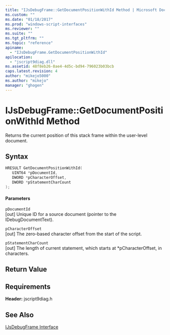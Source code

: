```yaml
---
title: "IJsDebugFrame::GetDocumentPositionWithId Method | Microsoft Docs"
ms.custom: ""
ms.date: "01/18/2017"
ms.prod: "windows-script-interfaces"
ms.reviewer: ""
ms.suite: ""
ms.tgt_pltfrm: ""
ms.topic: "reference"
apiname: 
  - "IJsDebugFrame.GetDocumentPositionWithId"
apilocation: 
  - "jscript9diag.dll"
ms.assetid: 48f8eb26-8ae4-4d5c-bd94-796023b03bcb
caps.latest.revision: 4
author: "mikejo5000"
ms.author: "mikejo"
manager: "ghogen"
---
```

# IJsDebugFrame::GetDocumentPositionWithId Method
Returns the current position of this stack frame within the user-level document.  
  
## Syntax  
  
```cpp
HRESULT GetDocumentPositionWithId(  
   UINT64 *pDocumentId,  
   DWORD *pCharacterOffset,  
   DWORD *pStatementCharCount  
);  
```  
  
#### Parameters  
 `pDocumentId`  
 [out] Unique ID for a source document (pointer to the IDebugDocumentText).  
  
 `pCharacterOffset`  
 [out] The zero-based character offset from the start of the script.  
  
 `pStatementCharCount`  
 [out] The length of current statement, which starts at *pCharacterOffset, in characters.  
  
## Return Value  
  
## Requirements  
 **Header:** jscript9diag.h  
  
## See Also  
 [IJsDebugFrame Interface](../../winscript/reference/ijsdebugframe-interface.md)